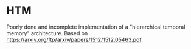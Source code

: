 # HTM

Poorly done and incomplete implementation of a "hierarchical temporal memory" architecture. Based on https://arxiv.org/ftp/arxiv/papers/1512/1512.05463.pdf.
